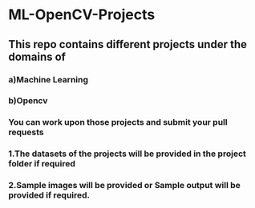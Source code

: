 # ML-OpenCV-Projects

## This repo contains different projects under the domains of
### a)Machine Learning
### b)Opencv

### You can work upon those projects and submit your pull requests
### 1.The datasets of the projects will be provided in the project folder if required
### 2.Sample images will be provided or Sample output will be provided if required.
